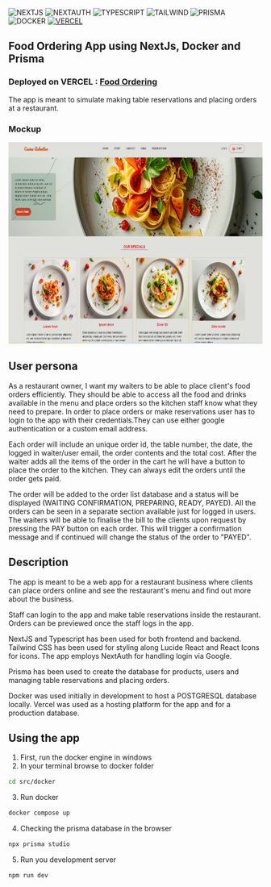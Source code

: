 ![NEXTJS](https://img.shields.io/badge/next.js-000000?style=for-the-badge&logo=nextdotjs&logoColor=white)
![NEXTAUTH](https://img.shields.io/badge/next%20auth-black?style=for-the-badge&logo=next%20Auth)
![TYPESCRIPT](https://img.shields.io/badge/Typescript-black?style=for-the-badge&logo=typescript)
![TAILWIND](https://img.shields.io/badge/tailwind-black?style=for-the-badge&logo=tailwindcss)
![PRISMA](https://img.shields.io/badge/prisma-black?style=for-the-badge&logo=prisma)
![DOCKER](https://img.shields.io/badge/docker-black?style=for-the-badge&logo=docker)
[![VERCEL](https://img.shields.io/badge/vercel-black?style=for-the-badge&logo=vercel&logoColor=white)](https://food-ordering-ten.vercel.app)

## Food Ordering App using NextJs, Docker and Prisma

### **Deployed on VERCEL** : [Food Ordering](https://food-ordering-ten.vercel.app)

The app is meant to simulate making table reservations and placing orders at a restaurant.

### Mockup

<img src="./public/preview-CA.png" alt="app preview" width="700" height="400"/>

## User persona

As a restaurant owner, I want my waiters to be able to place client's food orders efficiently.
They should be able to access all the food and drinks available in the menu and place orders so the kitchen staff know what they need to prepare.
In order to place orders or make reservations user has to login to the app with their credentials.They can use either google authentication or a custom email address.

Each order will include an unique order id, the table number, the date, the logged in waiter/user email, the order contents and the total cost.
After the waiter adds all the items of the order in the cart he will have a button to place the order to the kitchen. They can always edit the orders until the order gets paid.

The order will be added to the order list database and a status will be displayed (WAITING CONFIRMATION, PREPARING, READY, PAYED).
All the orders can be seen in a separate section available just for logged in users.
The waiters will be able to finalise the bill to the clients upon request by pressing the PAY button on each order. This will trigger a confirmation message and if continued will change the status of the order to "PAYED".

## Description

The app is meant to be a web app for a restaurant business where clients can place orders online and see the restaurant's menu and find out more about the business. 

Staff can login to the app and make table reservations inside the restaurant. Orders can be previewed once the staff logs in the app.

NextJS and Typescript has been used for both frontend and backend. Tailwind CSS has been used for styling along Lucide React and React Icons for icons. The app employs NextAuth for handling login via Google.

Prisma has been used to create the database for products, users and managing table reservations and placing orders.

Docker was used initially in development to host a POSTGRESQL database locally. Vercel was used as a hosting platform for the app and for a production database.

## Using the app

1. First, run the docker engine in windows
2. In your terminal browse to docker folder

```bash
cd src/docker
```

3. Run docker

```bash
docker compose up
```

4. Checking the prisma database in the browser

```bash
npx prisma studio
```

5. Run you development server

```bash
npm run dev
```
